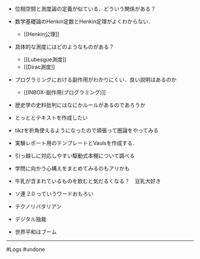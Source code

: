 - 位相空間と測度論の定義が似ている．どういう関係がある？
- 数学基礎論のHenkin定数とHenkin定理がよくわからない．
	- [[Henkin公理]]
- 具体的な測度にはどのようなものがある？
	- [[Lubesgue測度]]
	- [[Dirac測度]]
- プログラミングにおける副作用がわかりにくい．良い説明はあるのか
	- [[INBOX-副作用(プログラミング)]]
- 歴史学の史料批判にはなにかルールがあるのであろうか
- とっととテキストを作成したい
- tikzを折角使えるようになったので頑張って圏論をやってみる

- 実験レポート用のテンプレートとVaulsを作成する．
- 引っ越しに対応しやすい駆動式本棚について調べる
- 学問に向かう心構えをまとめてみるのもアリかも
- 牛乳が含まれているものを飲むと気だるくなる？　豆乳大好き

- ソ連 2.0 っていうワードおもろい
- テクノリバタリアン
- デジタル独裁
- 世界平和はブーム
---
#Logs #undone 
